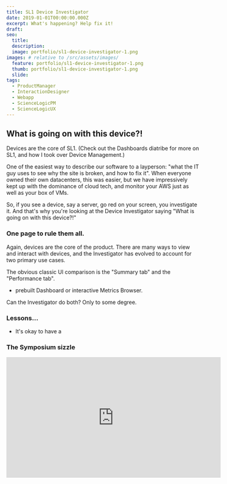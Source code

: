 ```yaml
---
title: SL1 Device Investigator
date: 2019-01-01T00:00:00.000Z
excerpt: What's happening? Help fix it!
draft:
seo:
  title:
  description:
  image: portfolio/sl1-device-investigator-1.png
images: # relative to /src/assets/images/
  feature: portfolio/sl1-device-investigator-1.png
  thumb: portfolio/sl1-device-investigator-1.png
  slide:
tags:
  - ProductManager
  - InteractionDesigner
  - Webapp
  - ScienceLogicPM
  - ScienceLogicUX
---
```


## What is going on with this device?!

Devices are the core of SL1. (Check out the Dashboards diatribe for more on SL1, and how I took over Device Management.)

One of the easiest way to describe our software to a layperson: "what the IT guy uses to see why the site is broken, and how to fix it". When everyone owned their own datacenters, this was easier, but we have impressively kept up with the dominance of cloud tech, and monitor your AWS just as well as your box of VMs.

So, if you see a device, say a server, go red on your screen, you investigate it. And that's why you're looking at the Device Investigator saying "What is going on with this device?!"

### One page to rule them all.

Again, devices are the core of the product. There are many ways to view and interact with devices, and the Investigator has evolved to account for two primary use cases.

The obvious classic UI comparison is the "Summary tab" and the "Performance tab".

- prebuilt Dashboard or interactive Metrics Browser.

Can the Investigator do both? Only to some degree.

### Lessons...

- It's okay to have a

### The Symposium sizzle

<iframe width="560" height="315" src="https://www.youtube.com/embed/9445EyapbYc" title="YouTube video player" frameborder="0" allow="accelerometer; autoplay; clipboard-write; encrypted-media; gyroscope; picture-in-picture" allowfullscreen></iframe>
